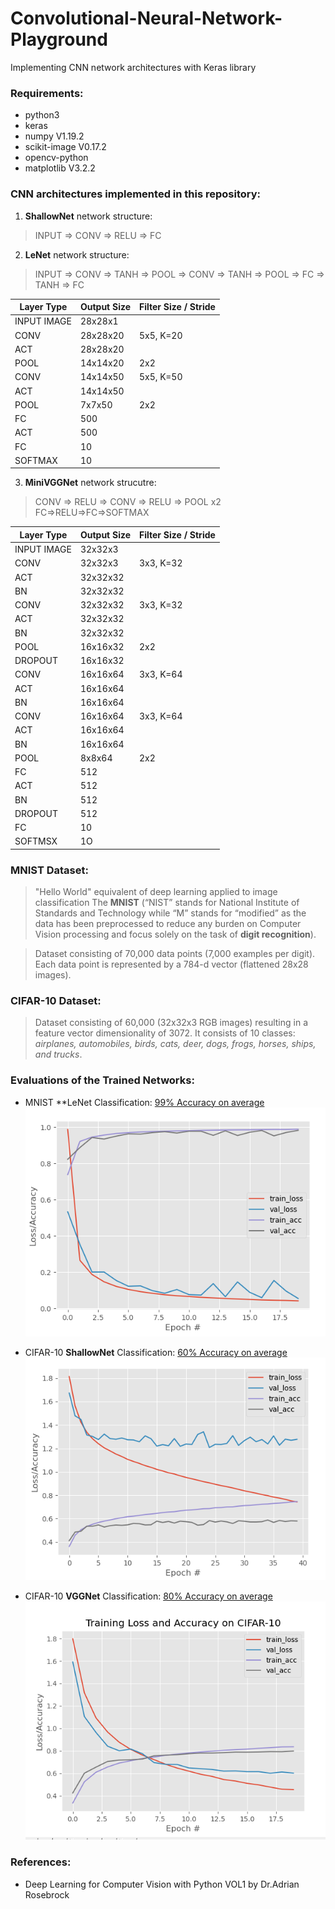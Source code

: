 # Convolutional-Neural-Network-Playground
Implementing CNN network architectures with Keras library

### Requirements:
* python3
* keras
* numpy V1.19.2
* scikit-image V0.17.2
* opencv-python
* matplotlib V3.2.2

### CNN architectures implemented in this repository:
1. **ShallowNet** network structure:
> INPUT => CONV => RELU => FC
2. **LeNet** network structure:
>  INPUT => CONV => TANH => POOL => CONV => 
>  TANH => POOL => FC => TANH => FC 
    
Layer Type | Output Size | Filter Size / Stride
---------- | ------------| -----------
INPUT IMAGE | 28x28x1 |
CONV | 28x28x20 | 5x5, K=20
ACT  | 28x28x20 |
POOL | 14x14x20 | 2x2
CONV | 14x14x50 | 5x5, K=50
ACT  | 14x14x50 |
POOL | 7x7x50 | 2x2
FC   | 500 |
ACT  | 500 |
FC   | 10 |
SOFTMAX | 10 |

3. **MiniVGGNet** network strucutre:
> CONV => RELU => CONV => RELU => POOL x2 FC=>RELU=>FC=>SOFTMAX

Layer Type | Output Size | Filter Size / Stride
---------- | ------------| -----------
INPUT IMAGE | 32x32x3 |
CONV | 32x32x3 | 3x3, K=32
ACT  | 32x32x32 | 
BN | 32x32x32 | 
CONV | 32x32x32 | 3x3, K=32
ACT  | 32x32x32 | 
BN | 32x32x32 | 
POOL | 16x16x32 | 2x2
DROPOUT | 16x16x32 | 
CONV | 16x16x64 | 3x3, K=64
ACT  | 16x16x64 | 
BN | 16x16x64 | 
CONV | 16x16x64 | 3x3, K=64
ACT  | 16x16x64 |
BN   | 16x16x64 |
POOL | 8x8x64   | 2x2
FC   | 512 |
ACT  | 512 |
BN   | 512 |
DROPOUT | 512 |
FC      | 10 |
SOFTMSX | 1O |

### MNIST Dataset:
> "Hello World" equivalent of deep learning applied to image classification
> The **MNIST** (“NIST” stands for National Institute of Standards and Technology while “M” stands for “modified” as the data has been preprocessed to reduce any burden on Computer Vision processing and focus solely on the task of **digit recognition**).

> Dataset consisting of 70,000 data points (7,000 examples per digit). Each data point is represented by a 784-d vector (flattened 28x28 images).

### CIFAR-10 Dataset:
> Dataset consisting of 60,000 (32x32x3 RGB images) resulting in a feature vector dimensionality of 3072. It consists of 10 classes: _airplanes, automobiles, birds, cats, deer, dogs, frogs, horses, ships, and trucks_.

### Evaluations of the Trained Networks:
* MNIST **LeNet Classification: [99% Accuracy on average](output/lenet_mnist_trainingEval.txt
)
![kerasCIFAR10](/output/lenet_mnist.PNG)

* CIFAR-10 **ShallowNet** Classification: [60% Accuracy on average](output/shallownet_cifar10_trainingEval.txt)
![kerasCIFAR10](/output/shallownet_cifar10.PNG)
* CIFAR-10 **VGGNet** Classification: [80% Accuracy on average](output/minivggnet_cifar10_trainingEval.txt)
![kerasCIFAR10](/output/minivggnet_cifar10.PNG)

### References:
* Deep Learning for Computer Vision with Python VOL1 by Dr.Adrian Rosebrock



